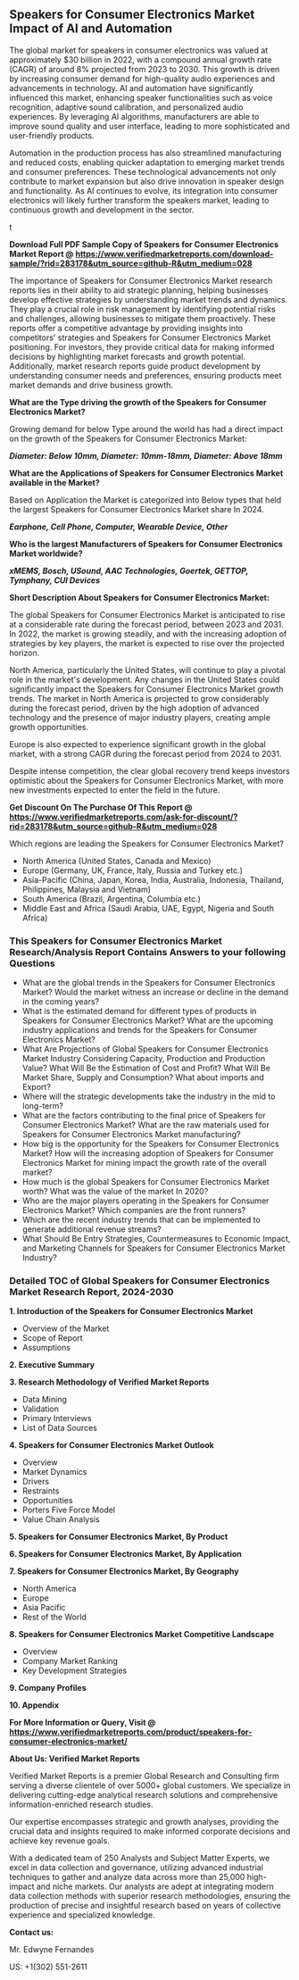 <h2>Speakers for Consumer Electronics Market Impact of AI and Automation</h2><p>The global market for speakers in consumer electronics was valued at approximately $30 billion in 2022, with a compound annual growth rate (CAGR) of around 8% projected from 2023 to 2030. This growth is driven by increasing consumer demand for high-quality audio experiences and advancements in technology. AI and automation have significantly influenced this market, enhancing speaker functionalities such as voice recognition, adaptive sound calibration, and personalized audio experiences. By leveraging AI algorithms, manufacturers are able to improve sound quality and user interface, leading to more sophisticated and user-friendly products.</p><p>Automation in the production process has also streamlined manufacturing and reduced costs, enabling quicker adaptation to emerging market trends and consumer preferences. These technological advancements not only contribute to market expansion but also drive innovation in speaker design and functionality. As AI continues to evolve, its integration into consumer electronics will likely further transform the speakers market, leading to continuous growth and development in the sector.</p>t</p><p id="" class=""><strong>Download Full PDF Sample Copy of Speakers for Consumer Electronics Market Report @ <a href="https://www.verifiedmarketreports.com/download-sample/?rid=283178&utm_source=github-R&utm_medium=028" target="_blank">https://www.verifiedmarketreports.com/download-sample/?rid=283178&utm_source=github-R&utm_medium=028</a></strong></p><p>The importance of&nbsp;Speakers for Consumer Electronics Market research reports lies in their ability to aid strategic planning, helping businesses develop effective strategies by understanding market trends and dynamics. They play a crucial role in risk management by identifying potential risks and challenges, allowing businesses to mitigate them proactively. These reports offer a competitive advantage by providing insights into competitors' strategies and Speakers for Consumer Electronics Market positioning. For investors, they provide critical data for making informed decisions by highlighting market forecasts and growth potential. Additionally, market research reports guide product development by understanding consumer needs and preferences, ensuring products meet market demands and drive business growth.</p><p><strong>What are the&nbsp;Type driving the growth of the Speakers for Consumer Electronics Market?</strong></p><p id="" class="">Growing demand for below Type around the world has had a direct impact on the growth of the Speakers for Consumer Electronics Market:</p><em><strong>Diameter: Below 10mm, Diameter: 10mm-18mm, Diameter: Above 18mm</strong></em></p><strong>What are the&nbsp;Applications&nbsp;of Speakers for Consumer Electronics Market available in the Market?</strong></p><p id="" class="">Based on Application the Market is categorized into Below types that held the largest Speakers for Consumer Electronics Market share In 2024.</p><em><strong>Earphone, Cell Phone, Computer, Wearable Device, Other</strong></em></p><strong>Who is the largest Manufacturers of Speakers for Consumer Electronics Market worldwide?</strong></p><p><em><strong>xMEMS, Bosch, USound, AAC Technologies, Goertek, GETTOP, Tymphany, CUI Devices</strong></em></p><p id="" class=""><strong>Short Description About Speakers for Consumer Electronics Market:</strong></p><p>The global Speakers for Consumer Electronics Market is anticipated to rise at a considerable rate during the forecast period, between 2023 and 2031. In 2022, the market is growing steadily, and with the increasing adoption of strategies by key players, the market is expected to rise over the projected horizon.</p><p>North America, particularly the United States, will continue to play a pivotal role in the market's development. Any changes in the United States could significantly impact the Speakers for Consumer Electronics Market growth trends. The market in North America is projected to grow considerably during the forecast period, driven by the high adoption of advanced technology and the presence of major industry players, creating ample growth opportunities.</p><p>Europe is also expected to experience significant growth in the global market, with a strong CAGR during the forecast period from 2024 to 2031.</p><p>Despite intense competition, the clear global recovery trend keeps investors optimistic about the Speakers for Consumer Electronics Market, with more new investments expected to enter the field in the future.</p><p id="" class=""><strong>Get Discount On The Purchase Of This Report @ <a href="https://www.verifiedmarketreports.com/ask-for-discount/?rid=283178&utm_source=github-R&utm_medium=028" target="_blank">https://www.verifiedmarketreports.com/ask-for-discount/?rid=283178&utm_source=github-R&utm_medium=028</a></strong></p>Which regions are leading the Speakers for Consumer Electronics Market?</p><ul><li>North America (United States, Canada and Mexico)</li><li>Europe (Germany, UK, France, Italy, Russia and Turkey etc.)</li><li>Asia-Pacific (China, Japan, Korea, India, Australia, Indonesia, Thailand, Philippines, Malaysia and Vietnam)</li><li>South America (Brazil, Argentina, Columbia etc.)</li><li>Middle East and Africa (Saudi Arabia, UAE, Egypt, Nigeria and South Africa)</li></ul><h3 id="" class="">This Speakers for Consumer Electronics Market Research/Analysis Report Contains Answers to your following Questions</h3><ul><li>What are the global trends in the Speakers for Consumer Electronics Market? Would the market witness an increase or decline in the demand in the coming years?</li><li>What is the estimated demand for different types of products in Speakers for Consumer Electronics Market? What are the upcoming industry applications and trends for the Speakers for Consumer Electronics Market?</li><li>What Are Projections of Global Speakers for Consumer Electronics Market Industry Considering Capacity, Production and Production Value? What Will Be the Estimation of Cost and Profit? What Will Be Market Share, Supply and Consumption? What about imports and Export?</li><li>Where will the strategic developments take the industry in the mid to long-term?</li><li>What are the factors contributing to the final price of Speakers for Consumer Electronics Market? What are the raw materials used for Speakers for Consumer Electronics Market manufacturing?</li><li>How big is the opportunity for the Speakers for Consumer Electronics Market? How will the increasing adoption of Speakers for Consumer Electronics Market for mining impact the growth rate of the overall market?</li><li>How much is the global Speakers for Consumer Electronics Market worth? What was the value of the market In 2020?</li><li>Who are the major players operating in the Speakers for Consumer Electronics Market? Which companies are the front runners?</li><li>Which are the recent industry trends that can be implemented to generate additional revenue streams?</li><li>What Should Be Entry Strategies, Countermeasures to Economic Impact, and Marketing Channels for Speakers for Consumer Electronics Market Industry?</li></ul><h3 id="" class="">Detailed TOC of Global Speakers for Consumer Electronics Market Research Report, 2024-2030</h3><p id="" class=""><strong>1. Introduction of the Speakers for Consumer Electronics Market</strong></p><ul><li>Overview of the Market</li><li>Scope of Report</li><li>Assumptions</li></ul><p id="" class=""><strong>2. Executive Summary</strong></p><p id="" class=""><strong>3. Research Methodology of Verified Market Reports</strong></p><ul><li>Data Mining</li><li>Validation</li><li>Primary Interviews</li><li>List of Data Sources</li></ul><p id="" class=""><strong>4. Speakers for Consumer Electronics Market Outlook</strong></p><ul><li>Overview</li><li>Market Dynamics</li><li>Drivers</li><li>Restraints</li><li>Opportunities</li><li>Porters Five Force Model</li><li>Value Chain Analysis</li></ul><p id="" class=""><strong>5. Speakers for Consumer Electronics Market, By Product</strong></p><p id="" class=""><strong>6. Speakers for Consumer Electronics Market, By Application</strong></p><p id="" class=""><strong>7. Speakers for Consumer Electronics Market, By Geography</strong></p><ul><li>North America</li><li>Europe</li><li>Asia Pacific</li><li>Rest of the World</li></ul><p id="" class=""><strong>8. Speakers for Consumer Electronics Market Competitive Landscape</strong></p><ul><li>Overview</li><li>Company Market Ranking</li><li>Key Development Strategies</li></ul><p id="" class=""><strong>9. Company Profiles</strong></p><p id="" class=""><strong>10. Appendix</strong></p><p id="" class=""><strong>For More Information or Query, Visit @ <a href="https://www.verifiedmarketreports.com/product/speakers-for-consumer-electronics-market/" target="_blank">https://www.verifiedmarketreports.com/product/speakers-for-consumer-electronics-market/</a></strong></p><p id="" class=""><strong>About Us: Verified Market Reports</strong></p><p id="" class="">Verified Market Reports is a premier Global Research and Consulting firm serving a diverse clientele of over 5000+ global customers. We specialize in delivering cutting-edge analytical research solutions and comprehensive information-enriched research studies.</p><p id="" class="">Our expertise encompasses strategic and growth analyses, providing the crucial data and insights required to make informed corporate decisions and achieve key revenue goals.</p><p id="" class="">With a dedicated team of 250 Analysts and Subject Matter Experts, we excel in data collection and governance, utilizing advanced industrial techniques to gather and analyze data across more than 25,000 high-impact and niche markets. Our analysts are adept at integrating modern data collection methods with superior research methodologies, ensuring the production of precise and insightful research based on years of collective experience and specialized knowledge.</p><p id="" class=""><strong>Contact us:</strong></p><p id="" class="">Mr. Edwyne Fernandes</p><p id="" class="">US: +1(302) 551-2611</p>